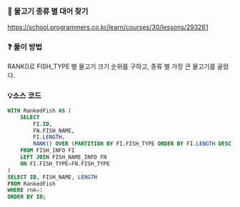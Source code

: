 ### 🔗 물고기 종류 별 대어 찾기
https://school.programmers.co.kr/learn/courses/30/lessons/293261

### ❓ 풀이 방법
RANK()로 FISH_TYPE 별 물고기 크기 순위를 구하고,
종류 별 가장 큰 물고기를 골랐다.

### 💡소스 코드
````sql
WITH RankedFish AS (
    SELECT
        FI.ID,
        FN.FISH_NAME,
        FI.LENGTH,
        RANK() OVER (PARTITION BY FI.FISH_TYPE ORDER BY FI.LENGTH DESC) AS rnk
    FROM FISH_INFO FI
    LEFT JOIN FISH_NAME_INFO FN
    ON FI.FISH_TYPE=FN.FISH_TYPE
)
SELECT ID, FISH_NAME, LENGTH
FROM RankedFish
WHERE rnk=1
ORDER BY ID;
````
